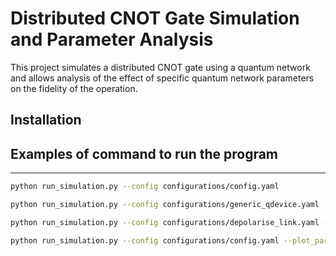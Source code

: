 # Distributed CNOT Gate Simulation and Parameter Analysis

This project simulates a distributed CNOT gate using a quantum network and allows analysis of the effect of specific quantum network parameters on the fidelity of the operation.

## Installation




## Examples of command to run the program
---

```bash
python run_simulation.py --config configurations/config.yaml
```

```bash
python run_simulation.py --config configurations/generic_qdevice.yaml --plot_parameter_effects single_qubit_gate_depolar_prob two_qubit_gate_depolar_prob --num_experiments 100
```

```bash
python run_simulation.py --config configurations/depolarise_link.yaml --plot_parameter_effects fidelity prob_success --param1_range 1.0,0.3,10 --param2_range 1.0,0.1,10 --num_experiments 100
```

```bash
python run_simulation.py --config configurations/config.yaml --plot_parameter_effects length T1 --param1_range 1,10,10 --param2_range 7,9,10
```
